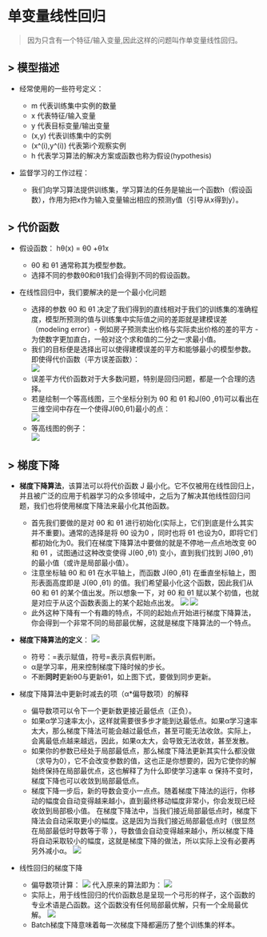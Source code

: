 # 单变量线性回归

> 因为只含有一个特征/输入变量,因此这样的问题叫作单变量线性回归。

## > 模型描述
- 经常使用的一些符号定义：
   - m 代表训练集中实例的数量
   - x 代表特征/输入变量
   - y 代表目标变量/输出变量
   - (x,y) 代表训练集中的实例
   - (x^(i),y^(i)) 代表第i个观察实例
   - h 代表学习算法的解决方案或函数也称为假设(hypothesis)

- 监督学习的工作过程：
   - 我们向学习算法提供训练集，学习算法的任务是输出一个函数h（假设函数），作用为把x作为输入变量输出相应的预测y值（引导从x得到y）。

## > 代价函数
- 假设函数： hθ(x) = θ0 +θ1x
   - θ0 和 θ1 通常称其为模型参数。
   - 选择不同的参数θ0和θ1我们会得到不同的假设函数。

- 在线性回归中，我们要解决的是一个最小化问题
   - 选择的参数 θ0 和 θ1 决定了我们得到的直线相对于我们的训练集的准确程度，模型所预测的值与训练集中实际值之间的差距就是建模误差（modeling error）- 例如房子预测卖出价格与实际卖出价格的差的平方 - 为使数字更加直白，一般对这个求和值的二分之一求最小值。
   - 我们的目标便是选择出可以使得建模误差的平方和能够最小的模型参数。即使得代价函数（平方误差函数）：<br>![](https://images0.cnblogs.com/blog/663864/201410/120416270935721.png)
   - 误差平方代价函数对于大多数问题，特别是回归问题，都是一个合理的选择。
   - 若是绘制一个等高线图，三个坐标分别为 θ0 和 θ1 和J(θ0 ,θ1)可以看出在三维空间中存在一个使得J(θ0,θ1)最小的点：<br>
   ![](https://images0.cnblogs.com/blog/663864/201410/120416527809869.png)
   - 等高线图的例子：<br>
   ![](https://images0.cnblogs.com/blog/663864/201410/120417333746870.png)

## > 梯度下降
- **梯度下降算法**，该算法可以将代价函数 J 最小化。它不仅被用在线性回归上，并且被广泛的应用于机器学习的众多领域中，之后为了解决其他线性回归问题，我们也将使用梯度下降法来最小化其他函数。
   - 首先我们要做的是对 θ0  和 θ1 进行初始化(实际上，它们到底是什么其实并不重要)。通常的选择是将 θ0 设为0
   ，同时也将 θ1 也设为0，即将它们都初始化为0。我们在梯度下降算法中要做的就是不停地一点点地改变 θ0 和 θ1 ，试图通过这种改变使得 J(θ0 ,θ1) 变小，直到我们找到 J(θ0 ,θ1) 的最小值（或许是局部最小值）。
   - 注意坐标轴 θ0 和 θ1 在水平轴上，而函数 J(θ0 ,θ1) 在垂直坐标轴上，图形表面高度即是 J(θ0 ,θ1) 的值。我们希望最小化这个函数，因此我们从 θ0 和 θ1 的某个值出发。所以想象一下，对 θ0 和 θ1 赋以某个初值，也就是对应于从这个函数表面上的某个起始点出发。
   ![](https://images0.cnblogs.com/blog/663864/201410/120418255623880.png)
   ![](https://images0.cnblogs.com/blog/663864/201410/120419033744366.png)
   - 此外这种下降有一个有趣的特点，不同的起始点开始进行梯度下降算法，你会得到一个非常不同的局部最优解，这就是梯度下降算法的一个特点。

- **梯度下降算法的定义**：
   ![](https://images0.cnblogs.com/blog/663864/201410/120419518439473.png)
   - 符号：=表示赋值，符号=表示真假判断。
   - α是学习率，用来控制梯度下降时候的步长。
   - 不断**同时**更新θ0与更新θ1，如上图下式，要做到同步更新。

- 梯度下降算法中更新时减去的项（α*偏导数项）的解释
   - 偏导数项可以令下一个更新数更接近最低点（正负）。
   - 如果α学习速率太小，这样就需要很多步才能到达最低点。如果α学习速率太大，那么梯度下降法可能会越过最低点，甚至可能无法收敛。实际上，会离最低点越来越远，因此，如果α太大，会导致无法收敛，甚至发散。
   - 如果你的参数已经处于局部最低点，那么梯度下降法更新其实什么都没做（求导为0），它不会改变参数的值，这也正是你想要的，因为它使你的解始终保持在局部最优点，这也解释了为什么即使学习速率 α 保持不变时，梯度下降也可以收敛到局部最低点。
   - 梯度下降一步后，新的导数会变小一点点。随着梯度下降法的运行，你移动的幅度会自动变得越来越小，直到最终移动幅度非常小，你会发现已经收敛到局部极小值。
   在梯度下降法中，当我们接近局部最低点时，梯度下降法会自动采取更小的幅度。这是因为当我们接近局部最低点时（很显然在局部最低时导数等于零 ），导数值会自动变得越来越小，所以梯度下降将自动采取较小的幅度，这就是梯度下降的做法，所以实际上没有必要再另外减小α。
   ![](https://images0.cnblogs.com/blog/663864/201410/120421081713359.png)

- 线性回归的梯度下降
   - 偏导数项计算：
   ![](https://images0.cnblogs.com/blog/663864/201410/120421379211981.png)
   代入原来的算法即为：
   ![](https://images0.cnblogs.com/blog/663864/201410/120421593902439.png)
   - 实际上，用于线性回归的代价函数总是呈现一个弓形的样子，这个函数的专业术语是凸函数。这个函数没有任何局部最优解，只有一个全局最优解。
   ![](https://images0.cnblogs.com/blog/663864/201410/120422292808805.png)
   - Batch梯度下降意味着每一次梯度下降都遍历了整个训练集的样本。

